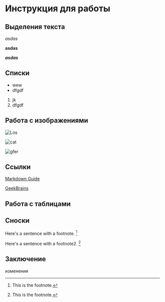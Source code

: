 # Инструкция для работы

## Выделения текста

*asdas*

**asdas**

_**asdas**_

## Списки
* wew
* dfgdf

1. jk
2. dfgdf

## Работа с изображениями

![Los](Los.jpg)

![cat](cat.jpg)

![gfer](паук.jpg)


## Ссылки
[Markdown Guide](https://www.markdownguide.org)

[GeekBrains](https://gb.ru/)


## Работа с таблицами

## Сноски
Here's a sentence with a footnote. [^1]

Here's a sentence with a footnote2. [^2]

[^1]: This is the footnote.

[^2]: This is the footnote.

## Заключение


изменения

